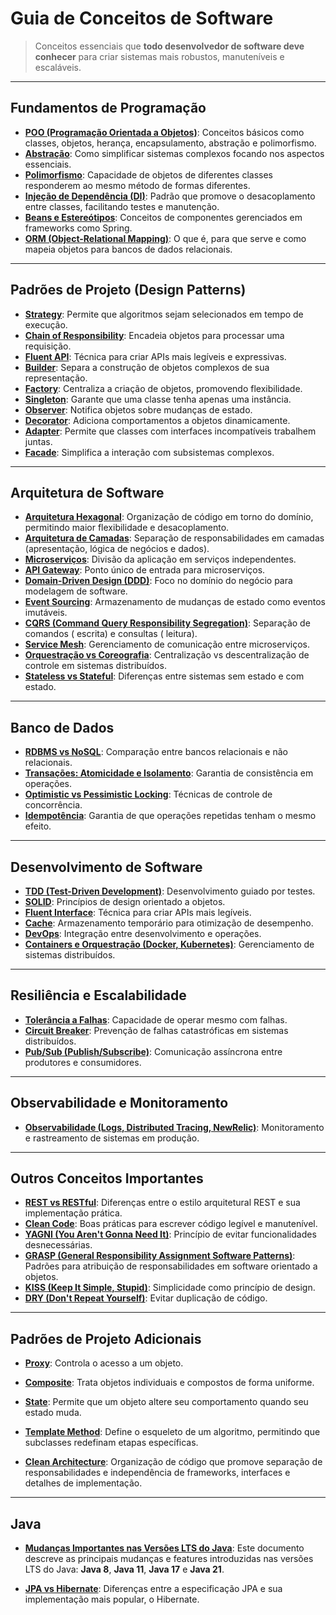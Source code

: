# Guia de Conceitos de Software

> Conceitos essenciais que **todo desenvolvedor de software deve conhecer** para criar sistemas mais robustos,
> manuteníveis e escaláveis.

---

## **Fundamentos de Programação**

- **[POO (Programação Orientada a Objetos)](scg/fundamentals/poo/README.md)**: Conceitos básicos como classes, objetos,
  herança,
  encapsulamento, abstração e polimorfismo.
- **[Abstração](scg/fundamentals/abstraction/README.md)**: Como simplificar sistemas complexos focando nos aspectos
  essenciais.
- **[Polimorfismo](scg/fundamentals/polymorphism/README.md)**: Capacidade de objetos de diferentes classes responderem
  ao
  mesmo método
  de formas diferentes.
- **[Injeção de Dependência (DI)](scg/fundamentals/dependency-injection/README.md)**: Padrão que promove o
  desacoplamento
  entre
  classes, facilitando testes e manutenção.
- **[Beans e Estereótipos](scg/fundamentals/beans-stereotypes/README.md)**: Conceitos de componentes gerenciados em
  frameworks como
  Spring.
- **[ORM (Object-Relational Mapping)](scg/fundamentals/orm/README.md)**: O que é, para que serve e como mapeia objetos
  para bancos de
  dados relacionais.

---

## **Padrões de Projeto (Design Patterns)**

- **[Strategy](scg/design-patterns/strategy/README.md)**: Permite que algoritmos sejam selecionados em tempo de
  execução.
- **[Chain of Responsibility](scg/design-patterns/chain-of-responsibility/README.md)**: Encadeia objetos para processar
  uma requisição.
- **[Fluent API](scg/design-patterns/fluent-interface/README.md)**: Técnica para criar APIs mais legíveis e expressivas.
- **[Builder](scg/design-patterns/builder/README.md)**: Separa a construção de objetos complexos de sua representação.
- **[Factory](scg/design-patterns/factory/README.md)**: Centraliza a criação de objetos, promovendo flexibilidade.
- **[Singleton](scg/design-patterns/singleton/README.md)**: Garante que uma classe tenha apenas uma instância.
- **[Observer](scg/design-patterns/observer/README.md)**: Notifica objetos sobre mudanças de estado.
- **[Decorator](scg/design-patterns/decorator/README.md)**: Adiciona comportamentos a objetos dinamicamente.
- **[Adapter](scg/design-patterns/adapter/README.md)**: Permite que classes com interfaces incompatíveis trabalhem
  juntas.
- **[Facade](scg/design-patterns/facade/README.md)**: Simplifica a interação com subsistemas complexos.

---

## **Arquitetura de Software**

- **[Arquitetura Hexagonal](scg/software-architecture/hexagonal-architecture/README.md)**: Organização de código em
  torno do domínio, permitindo maior flexibilidade e desacoplamento.
- **[Arquitetura de Camadas](scg/software-architecture/layered-architecture/README.md)**: Separação de responsabilidades
  em camadas (apresentação, lógica de negócios e dados).
- **[Microserviços](scg/software-architecture/microservices/README.md)**: Divisão da aplicação em serviços
  independentes.
- **[API Gateway](scg/software-architecture/api-gateway/README.md)**: Ponto único de entrada para microserviços.
- **[Domain-Driven Design (DDD)](scg/software-architecture/ddd/README.md)**: Foco no domínio do negócio para modelagem
  de
  software.
- **[Event Sourcing](scg/software-architecture/event-sourcing/README.md)**: Armazenamento de mudanças de estado como
  eventos imutáveis.
- **[CQRS (Command Query Responsibility Segregation)](scg/software-architecture/cqrs/README.md)**: Separação de
  comandos (
  escrita) e consultas (
  leitura).
- **[Service Mesh](scg/software-architecture/service-mesh/README.md)**: Gerenciamento de comunicação entre
  microserviços.
- **[Orquestração vs Coreografia](scg/software-architecture/orchestration-vs-choreography/README.md)**: Centralização vs
  descentralização de
  controle em sistemas distribuídos.
- **[Stateless vs Stateful](scg/software-architecture/stateless-vs-stateful/README.md)**: Diferenças entre sistemas sem
  estado e com estado.

---

## **Banco de Dados**

- **[RDBMS vs NoSQL](scg/databases/rdbms-vs-nosql/README.md)**: Comparação entre bancos relacionais e não relacionais.
- **[Transações: Atomicidade e Isolamento](scg/databases/transactions/README.md)**: Garantia de consistência em
  operações.
- **[Optimistic vs Pessimistic Locking](scg/databases/locking/README.md)**: Técnicas de controle de concorrência.
- **[Idempotência](scg/databases/idempotence/README.md)**: Garantia de que operações repetidas tenham o mesmo efeito.

---

## **Desenvolvimento de Software**

- **[TDD (Test-Driven Development)](scg/software-development/tdd/README.md)**: Desenvolvimento guiado por testes.
- **[SOLID](scg/software-development/solid/README.md)**: Princípios de design orientado a objetos.
- **[Fluent Interface](scg/software-development/fluent-interface/README.md)**: Técnica para criar APIs mais legíveis.
- **[Cache](scg/software-development/cache/README.md)**: Armazenamento temporário para otimização de desempenho.
- **[DevOps](scg/software-development/devops/README.md)**: Integração entre desenvolvimento e operações.
- **[Containers e Orquestração (Docker, Kubernetes)](scg/software-development/containers-orchestration/README.md)**:
  Gerenciamento de sistemas
  distribuídos.

---

## **Resiliência e Escalabilidade**

- **[Tolerância a Falhas](scg/resilience-scalability/fault-tolerance/README.md)**: Capacidade de operar mesmo com
  falhas.
- **[Circuit Breaker](scg/resilience-scalability/circuit-breaker/README.md)**: Prevenção de falhas catastróficas em
  sistemas distribuídos.
- **[Pub/Sub (Publish/Subscribe)](scg/resilience-scalability/pub-sub/README.md)**: Comunicação assíncrona entre
  produtores
  e consumidores.

---

## **Observabilidade e Monitoramento**

- **[Observabilidade (Logs, Distributed Tracing, NewRelic)](scg/observability/README.md)**: Monitoramento e rastreamento
  de sistemas em produção.

---

## **Outros Conceitos Importantes**

- **[REST vs RESTful](scg/other-concepts/rest-vs-restful/README.md)**: Diferenças entre o estilo arquitetural REST e sua
  implementação
  prática.
- **[Clean Code](scg/other-concepts/clean-code/README.md)**: Boas práticas para escrever código legível e manutenível.
- **[YAGNI (You Aren't Gonna Need It)](scg/other-concepts/yagni/README.md)**: Princípio de evitar funcionalidades
  desnecessárias.
- **[GRASP (General Responsibility Assignment Software Patterns)](scg/other-concepts/grasp/README.md)**: Padrões para
  atribuição de responsabilidades em software orientado a objetos.
- **[KISS (Keep It Simple, Stupid)](scg/other-concepts/kiss/README.md)**: Simplicidade como princípio de design.
- **[DRY (Don't Repeat Yourself)](scg/other-concepts/dry/README.md)**: Evitar duplicação de código.

---

## **Padrões de Projeto Adicionais**

- **[Proxy](scg/additional-design-patterns/proxy/README.md)**: Controla o acesso a um objeto.
- **[Composite](scg/additional-design-patterns/composite/README.md)**: Trata objetos individuais e compostos de forma
  uniforme.
- **[State](scg/additional-design-patterns/state/README.md)**: Permite que um objeto altere seu comportamento quando seu
  estado muda.
- **[Template Method](scg/additional-design-patterns/template-method/README.md)**: Define o esqueleto de um algoritmo,
  permitindo que subclasses redefinam etapas específicas.

- **[Clean Architecture](scg/software-architecture/clean-architecture/README.md)**: Organização de código que promove
  separação de responsabilidades e independência de frameworks, interfaces e detalhes de implementação.

---

## **Java**

- **[Mudanças Importantes nas Versões LTS do Java](scg/java/java-best-evolution.md)**: Este documento descreve as
  principais mudanças e features introduzidas nas versões LTS do Java: **Java 8**, **Java 11**,
  **Java 17** e **Java 21**.

- **[JPA vs Hibernate](scg/java/jpa-vs-hibernate/README.md)**: Diferenças entre a especificação JPA e sua
  implementação mais
  popular, o Hibernate.
